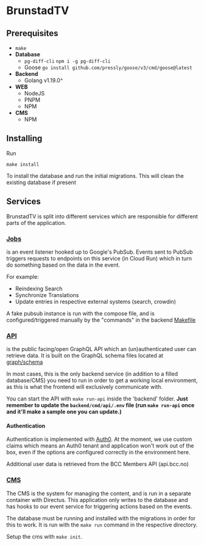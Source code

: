 
# BrunstadTV

## Prerequisites
- `make`
- **Database**
  - `pg-diff-cli` `npm i -g pg-diff-cli`
  - Goose `go install github.com/pressly/goose/v3/cmd/goose@latest`
- **Backend**
  - Golang v1.19.0^
- **WEB**
  - NodeJS
  - PNPM
  - NPM
- **CMS**
  - NPM

## Installing

Run
```
make install
```
To install the database and run the initial migrations. This will clean the existing database if present

## Services

BrunstadTV is split into different services which are responsible for different parts of the application.


### [Jobs](./backend/cmd/jobs)
is an event listener hooked up to Google's PubSub. Events sent to PubSub triggers requests to endpoints on this service (in Cloud Run) which in turn do something based on the data in the event.

For example:
- Reindexing Search
- Synchronize Translations
- Update entries in respective external systems (search, crowdin)

A fake pubsub instance is run with the compose file, and is configured/triggered manually by the "commands" in the backend [Makefile](./backend/Makefile)

### [API](./backend/cmd/api)
is the public facing/open GraphQL API which an (un)authenticated user can retrieve data. It is built on the GraphQL schema files located at [graph/schema](./backend/graph/schema)

In most cases, this is the only backend service (in addition to a filled database/CMS) you need to run in order to get a working local environment, as this is what the frontend will exclusively communicate with.

You can start the API with `make run-api` inside the 'backend' folder. **Just remember to update the `backend/cmd/api/.env` file (run `make run-api` once and it'll make a sample one you can update.)**

#### Authentication

Authentication is implemented with [Auth0](https://auth0.com). At the moment, we use custom claims which means an Auth0 tenant and application won't work out of the box, even if the options are configured correctly in the environment here.

Additional user data is retrieved from the BCC Members API (api.bcc.no)

### [CMS](./cms)

The CMS is the system for managing the content, and is run in a separate container with Directus. This application only writes to the database and has hooks to our event service for triggering actions based on the events.

The database must be running and installed with the migrations in order for this to work. It is run with the `make run` command in the respective directory.

Setup the cms with `make init`.
